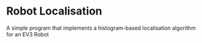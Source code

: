 # Robot Localisation
 A simple program that implements a histogram-based localisation algorithm for an EV3 Robot 
